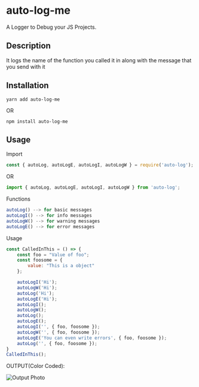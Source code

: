 # auto-log-me

A Logger to Debug your JS Projects.

## Description
It logs the name of the function you called it in along with the message that you send with it

## Installation

`yarn add auto-log-me`

OR

`npm install auto-log-me`

## Usage

Import 
```javascript
const { autoLog, autoLogE, autoLogI, autoLogW } = require('auto-log');
```
OR

```javascript
import { autoLog, autoLogE, autoLogI, autoLogW } from 'auto-log';
```

Functions

```javascript
autoLog() --> for basic messages
autoLogI() --> for info messages
autoLogW() --> for warning messages
autoLogE() --> for error messages
```

Usage
```javascript
const CalledInThis = () => {
    const foo = "Value of foo";
    const foosome = {
        value: "This is a object"
    };

    autoLogI('Hi');
    autoLogW('Hi');
    autoLog('Hi');
    autoLogE('Hi');
    autoLogI();
    autoLogW();
    autoLog();
    autoLogE();
    autoLogI('', { foo, foosome });
    autoLogW('', { foo, foosome });
    autoLogE('You can even write errors', { foo, foosome });
    autoLog('', { foo, foosome });
}
CalledInThis();
```

OUTPUT(Color Coded):

![Output Photo](https://github.com/amanjagdev/auto-log-me/blob/master/assets/output.jpg?raw=true)

